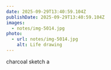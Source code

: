 ```yaml
---
date: 2025-09-29T13:40:59.104Z
publishDate: 2025-09-29T13:40:59.104Z
images:
  - notes/img-5014.jpg
photo:
  - url: notes/img-5014.jpg
    alt: Life drawing
---
```


charcoal sketch a 
